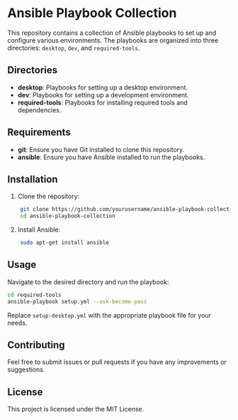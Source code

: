 # Ansible Playbook Collection

This repository contains a collection of Ansible playbooks to set up and configure various environments. The playbooks are organized into three directories: `desktop`, `dev`, and `required-tools`.

## Directories

- **desktop**: Playbooks for setting up a desktop environment.
- **dev**: Playbooks for setting up a development environment.
- **required-tools**: Playbooks for installing required tools and dependencies.

## Requirements

- **git**: Ensure you have Git installed to clone this repository.
- **ansible**: Ensure you have Ansible installed to run the playbooks.

## Installation

1. Clone the repository:

```sh
    git clone https://github.com/yourusername/ansible-playbook-collection.git
    cd ansible-playbook-collection
```

2. Install Ansible:

```sh
    sudo apt-get install ansible
```

## Usage

Navigate to the desired directory and run the playbook:

```sh
cd required-tools
ansible-playbook setup.yml --ask-become-pass
```

Replace `setup-desktop.yml` with the appropriate playbook file for your needs.

## Contributing

Feel free to submit issues or pull requests if you have any improvements or suggestions.

## License

This project is licensed under the MIT License.
